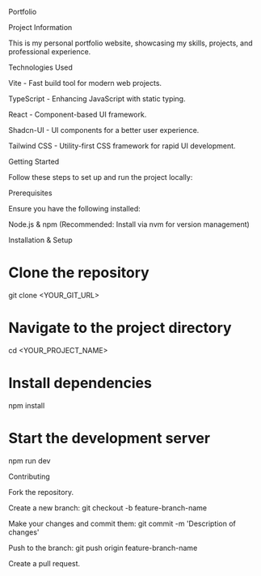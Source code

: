 Portfolio

Project Information

This is my personal portfolio website, showcasing my skills, projects, and professional experience.

Technologies Used

Vite - Fast build tool for modern web projects.

TypeScript - Enhancing JavaScript with static typing.

React - Component-based UI framework.

Shadcn-UI - UI components for a better user experience.

Tailwind CSS - Utility-first CSS framework for rapid UI development.

Getting Started

Follow these steps to set up and run the project locally:

Prerequisites

Ensure you have the following installed:

Node.js & npm (Recommended: Install via nvm for version management)

Installation & Setup

# Clone the repository
git clone <YOUR_GIT_URL>

# Navigate to the project directory
cd <YOUR_PROJECT_NAME>

# Install dependencies
npm install

# Start the development server
npm run dev

Contributing

Fork the repository.

Create a new branch: git checkout -b feature-branch-name

Make your changes and commit them: git commit -m 'Description of changes'

Push to the branch: git push origin feature-branch-name

Create a pull request.

